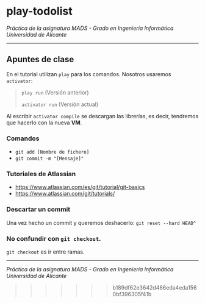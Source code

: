 # play-todolist

*Práctica de la asignatura MADS - Grado en Ingeniería Informática Universidad de Alicante*

* * *

## Apuntes de clase

En el tutorial utilizan `play` para los comandos. Nosotros usaremos `activator`:

> `play run`      (Versión anterior)
>
> `activator run` (Versión actual)

Al escribir `activator compile` se descargan las librerías, es decir, tendremos que hacerlo con la nueva **VM**.

### Comandos
- `git add [Nombre de fichero]`
- `git commit -m "[Mensaje]"`

### Tutoriales de Atlassian
- <https://www.atlassian.com/es/git/tutorial/git-basics>
- <https://www.atlassian.com/git/tutorials/>

### Descartar un commit
Una vez hecho un commit y queremos deshacerlo: `git reset --hard HEAD^`

### No confundir con `git checkout`. 
`git checkout` es ir entre ramas.


* * *

*Práctica de la asignatura MADS - Grado en Ingeniería Informática Universidad de Alicante*
>>>>>>> b189df62e3642d486eda4eda1560bf396305f41b
